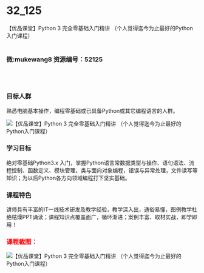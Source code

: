 # 32_125
【优品课堂】Python 3 完全零基础入门精讲 （个人觉得迄今为止最好的Python入门课程）
<br/></br>
<h3>微:mukewang8 资源编号：52125</h3>
<br/></br>
<div class="intro-course">
<h3 id="wiz_toc_0">目标人群</h3>
<p>熟悉电脑基本操作，编程零基础或已具备Python或其它编程语言的人群。</p>
<p><img src="https://www.ko996.com/wp-content/uploads/img/2017/10/5-1.png" alt="【优品课堂】Python 3 完全零基础入门精讲 （个人觉得迄今为止最好的Python入门课程）"></p>
<h3 id="wiz_toc_1">学习目标</h3>
<p>绝对零基础Python3.x 入门，掌握Python语言常数据类型与操作、语句语法、流程控制、函数定义、模块管理，类与面向对象编程，错误与异常处理，文件读写等知识；为以后Python各方向领域编程打下坚实基础。</p>
<h3 id="wiz_toc_2">课程特色</h3>
<p>讲师具有丰富的IT一线技术研发及教学经验，教学深入出，通俗易懂，图例教学杜绝枯燥PPT诵读；课程知识点覆盖面广，循环渐进；案例丰富、取材实战，即学即用！</p>
<h3><span style="color: red;">课程截图：</span></h3>
<p><img src="https://www.ko996.com/wp-content/uploads/img/2017/10/6-1-232x300.png" alt="【优品课堂】Python 3 完全零基础入门精讲 （个人觉得迄今为止最好的Python入门课程）"></p>


			
</div>
